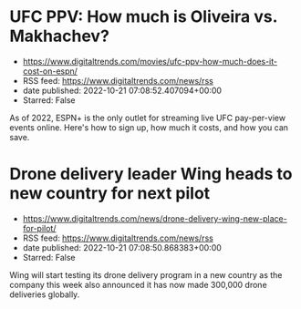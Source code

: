 # UFC PPV: How much is Oliveira vs. Makhachev?
 - https://www.digitaltrends.com/movies/ufc-ppv-how-much-does-it-cost-on-espn/
 - RSS feed: https://www.digitaltrends.com/news/rss
 - date published: 2022-10-21 07:08:52.407094+00:00
 - Starred: False

As of 2022, ESPN+ is the only outlet for streaming live UFC pay-per-view events online. Here's how to sign up, how much it costs, and how you can save.

# Drone delivery leader Wing heads to new country for next pilot
 - https://www.digitaltrends.com/news/drone-delivery-wing-new-place-for-pilot/
 - RSS feed: https://www.digitaltrends.com/news/rss
 - date published: 2022-10-21 07:08:50.868383+00:00
 - Starred: False

Wing will start testing its drone delivery program in a new country as the company this week also announced it has now made 300,000 drone deliveries globally.
